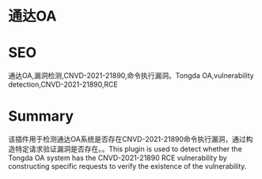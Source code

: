 # 通达OA
# SEO
通达OA,漏洞检测,CNVD-2021-21890,命令执行漏洞。Tongda OA,vulnerability detection,CNVD-2021-21890,RCE
# Summary
该插件用于检测通达OA系统是否存在CNVD-2021-21890命令执行漏洞，通过构造特定请求验证漏洞是否存在。。This plugin is used to detect whether the Tongda OA system has the CNVD-2021-21890 RCE vulnerability by constructing specific requests to verify the existence of the vulnerability.
